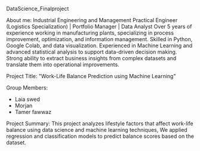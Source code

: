 DataScience_Finalproject

About me:
Industrial Engineering and Management Practical Engineer (Logistics Specialization) | Portfolio Manager | Data Analyst
Over 5 years of experience working in manufacturing plants, specializing in process improvement, optimization, and information management.
Skilled in Python, Google Colab, and data visualization.
Experienced in Machine Learning and advanced statistical analysis to support data-driven decision making.
Strong ability to extract business insights from complex datasets and translate them into operational improvements.

Project Title:
"Work-Life Balance Prediction using Machine Learning"

Group Members:
- Laia swed
- Morjan
- Tamer fawwaz

Project Summary:
This project analyzes lifestyle factors that affect work-life balance using data science and machine learning techniques, We applied regression and classification models to predict balance scores based on the dataset.

